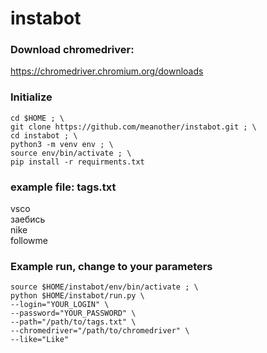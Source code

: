 # instabot

### Download chromedriver:
https://chromedriver.chromium.org/downloads

### Initialize
```shell script
cd $HOME ; \
git clone https://github.com/meanother/instabot.git ; \
cd instabot ; \
python3 -m venv env ; \
source env/bin/activate ; \
pip install -r requirments.txt
```
### example file: tags.txt
vsco  
заебись  
nike  
followme   


### Example run, change to your parameters
```shell script
source $HOME/instabot/env/bin/activate ; \
python $HOME/instabot/run.py \
--login="YOUR_LOGIN" \
--password="YOUR_PASSWORD" \
--path="/path/to/tags.txt" \
--chromedriver="/path/to/chromedriver" \
--like="Like"
```

